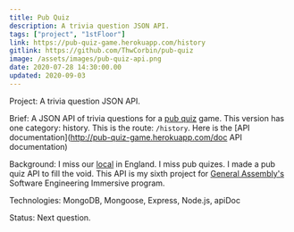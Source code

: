 ```yaml
---
title: Pub Quiz
description: A trivia question JSON API.
tags: ["project", "1stFloor"]
link: https://pub-quiz-game.herokuapp.com/history
gitlink: https://github.com/ThwCorbin/pub-quiz
image: /assets/images/pub-quiz-api.png
date: 2020-07-28 14:30:00.00
updated: 2020-09-03
---
```


Project: A trivia question JSON API.

Brief: A JSON API of trivia questions for a [pub quiz](https://chambers.co.uk/search/?query=pub+quiz&title=21st, "Chambers definition of pub quiz") game. This version has one category: history. This is the route: `/history`. Here is the [API documentation](http://pub-quiz-game.herokuapp.com/doc API documentation)

Background: I miss our [local](https://chambers.co.uk/search/?query=local&title=21st "Chambers definition of local - reference _noun_ entry 2") in England. I miss pub quizes. I made a pub quiz API to fill the void. This API is my sixth project for [General Assembly's](https://generalassemb.ly/ "General Assembly homepage") Software Engineering Immersive program.

Technologies: MongoDB, Mongoose, Express, Node.js, apiDoc

Status: Next question.

